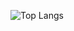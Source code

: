 ![Top Langs](https://github-readme-stats.vercel.app/api/top-langs/?username=sungjunApp&theme=tokyonight)
